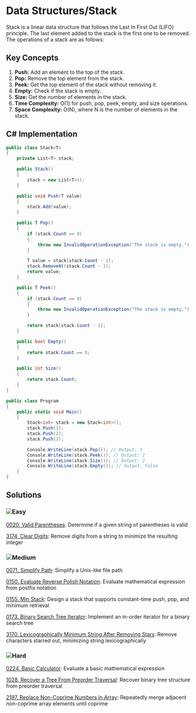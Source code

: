 # Data Structures/Stack

Stack is a linear data structure that follows the Last In First Out (LIFO) principle. The last element added to the stack is the first one to be removed. The operations of a stack are as follows:

## Key Concepts

1. **Push:** Add an element to the top of the stack.
2. **Pop:** Remove the top element from the stack.
3. **Peek:** Get the top element of the stack without removing it.
4. **Empty:** Check if the stack is empty.
5. **Size:** Get the number of elements in the stack.
7. **Time Complexity:** O(1) for push, pop, peek, empty, and size operations.
8. **Space Complexity:** O(N), where N is the number of elements in the stack.

## C# Implementation

```csharp
public class Stack<T>
{
    private List<T> stack;

    public Stack()
    {
        stack = new List<T>();
    }

    public void Push(T value)
    {
        stack.Add(value);
    }

    public T Pop()
    {
        if (stack.Count == 0)
        {
            throw new InvalidOperationException("The stack is empty.");
        }

        T value = stack[stack.Count - 1];
        stack.RemoveAt(stack.Count - 1);
        return value;
    }

    public T Peek()
    {
        if (stack.Count == 0)
        {
            throw new InvalidOperationException("The stack is empty.");
        }

        return stack[stack.Count - 1];
    }

    public bool Empty()
    {
        return stack.Count == 0;
    }

    public int Size()
    {
        return stack.Count;
    }
}

public class Program
{
    public static void Main()
    {
        Stack<int> stack = new Stack<int>();
        stack.Push(1);
        stack.Push(2);
        stack.Push(3);

        Console.WriteLine(stack.Pop()); // Output: 3
        Console.WriteLine(stack.Peek()); // Output: 2
        Console.WriteLine(stack.Size()); // Output: 2
        Console.WriteLine(stack.Empty()); // Output: False
    }
}
```


## Solutions

### ![Easy](https://img.shields.io/badge/Easy-46c6c2)

[0020. Valid Parentheses](/Data%20Structures%2FStack%2F0020.%20Valid%20Parentheses): Determine if a given string of parentheses is valid

[3174. Clear Digits](/Data%20Structures%2FStack%2F3174.%20Clear%20Digits): Remove digits from a string to minimize the resulting integer

### ![Medium](https://img.shields.io/badge/Medium-fac31d)

[0071. Simplify Path](/Data%20Structures%2FStack%2F0071.%20Simplify%20Path): Simplify a Unix-like file path

[0150. Evaluate Reverse Polish Notation](/Data%20Structures%2FStack%2F0150.%20Evaluate%20Reverse%20Polish%20Notation): Evaluate mathematical expression from postfix notation

[0155. Min Stack](/Data%20Structures%2FStack%2F0155.%20Min%20Stack): Design a stack that supports constant-time push, pop, and minimum retrieval

[0173. Binary Search Tree Iterator](/Data%20Structures%2FStack%2F0173.%20Binary%20Search%20Tree%20Iterator): Implement an in-order iterator for a binary search tree

[3170. Lexicographically Minimum String After Removing Stars](/Data%20Structures%2FStack%2F3170.%20Lexicographically%20Minimum%20String%20After%20Removing%20Stars): Remove characters starred out, minimizing string lexicographically

### ![Hard](https://img.shields.io/badge/Hard-f8615c)

[0224. Basic Calculator](/Data%20Structures%2FStack%2F0224.%20Basic%20Calculator): Evaluate a basic mathematical expression

[1028. Recover a Tree From Preorder Traversal](/Data%20Structures%2FStack%2F1028.%20Recover%20a%20Tree%20From%20Preorder%20Traversal): Recover binary tree structure from preorder traversal

[2197. Replace Non-Coprime Numbers in Array](/Data%20Structures%2FStack%2F2197.%20Replace%20Non-Coprime%20Numbers%20in%20Array): Repeatedly merge adjacent non-coprime array elements until coprime
